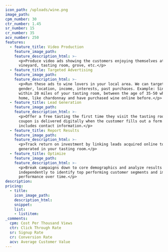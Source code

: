 ```yaml
---
icon_path: /uploads/wine.png
image_path:
cpm_number: 30
ctr_number: 1.45
sr_number: 15
cr_number: 35
acv_number: 250
features:
  - feature_title: Video Production
    feature_image_path:
    feature_description_html: >-
      <p>Produce video ads showing the customers enjoying themselves at the
      vineyard, tasting room, grove, etc.</p>
  - feature_title: Targeted Advertising
    feature_image_path:
    feature_description_html: >-
      <p>Run these ads to wine lovers in your local area. We can target by age,
      gender, location, income, interests, past purchases. Example: Single woman
      within 20 miles of your tasting room, between the age of 35-50 who own a
      home, like chardonnay and have purchased wine online before.</p>
  - feature_title: Lead Generation
    feature_image_path:
    feature_description_html: >-
      <p>Offer a free tasting the first time they visit the tasting room. The
      coupon is delivered digitally when the customer fills out a form which
      includes contact information.</p>
  - feature_title: Report Results
    feature_image_path:
    feature_description_html: >-
      <p>Track return on investment by linking leads acquired online to sales
      generated in your tasting room.</p>
  - feature_title: Optimize
    feature_image_path:
    feature_description_html: >-
      <p>Break campaigns down to core demographics and analyze results
      independently to identify top performing customer segments and improve ad
      performance over time.</p>
description:
pricing:
  - title:
    icon_image_path:
    description_html:
    snippet:
    list:
    - listitem:
_comments:
  cpm: Cost Per Thousand Views
  ctr: Click Through Rate
  sr: Signup Rate
  cr: Conversion Rate
  acv: Average Customer Value
---
```




